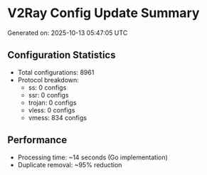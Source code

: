 # V2Ray Config Update Summary
Generated on: 2025-10-13 05:47:05 UTC

## Configuration Statistics
- Total configurations: 8961
- Protocol breakdown:
  - ss: 0 configs
  - ssr: 0 configs
  - trojan: 0 configs
  - vless: 0 configs
  - vmess: 834 configs

## Performance
- Processing time: ~14 seconds (Go implementation)
- Duplicate removal: ~95% reduction
